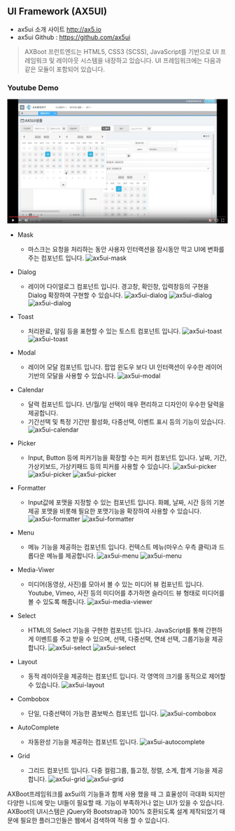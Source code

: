 ## UI Framework (AX5UI)

- ax5ui 소개 사이트 http://ax5.io
- ax5ui Github : https://github.com/ax5ui

> AXBoot 프런트엔드는 HTML5, CSS3 (SCSS), JavaScript를 기반으로 UI 프레임워크 및 레이아웃 시스템을 내장하고 있습니다. 
UI 프레임워크에는 다음과 같은 모듈이 포함되어 있습니다.


### Youtube Demo
[![start.axboot.com 동영상 보기](../assets/axboot-youtube-02.jpg)](https://www.youtube.com/watch?v=7HDo_nVNQuc)

- Mask
    - 마스크는 요청을 처리하는 동안 사용자 인터랙션을 잠시동안 막고 UI에 변화를 주는 컴포넌트 입니다.
    ![ax5ui-mask](https://raw.githubusercontent.com/axboot/ax-boot-document/master/assets/5D5816FA378CF6F2D93146B886EC86D8.png)


- Dialog 
    - 레이어 다이얼로그 컴포넌트 입니다. 경고창, 확인창, 입력창등의 구현을 Dialog 확장하여 구현할 수 있습니다.
    ![ax5ui-dialog](https://raw.githubusercontent.com/axboot/ax-boot-document/master/assets/255A9AD0F3A32F513DD003CE7ECBC219.png)
    ![ax5ui-dialog](https://raw.githubusercontent.com/axboot/ax-boot-document/master/assets/AA2F115AF908A7AE00BE3487FFF8625D.png)
    ![ax5ui-dialog](https://raw.githubusercontent.com/axboot/ax-boot-document/master/assets/749CCEEA0C8FA0E14702AA0A70441EF8.png)

- Toast
    - 처리완료, 알림 등을 표현할 수 있는 토스트 컴포넌트 입니다.
    ![ax5ui-toast](https://raw.githubusercontent.com/axboot/ax-boot-document/master/assets/FEEC6CABBC5204C894EB56C09447F88D.png)
    ![ax5ui-toast](https://raw.githubusercontent.com/axboot/ax-boot-document/master/assets/E094DF49AFB099FAEE5FABDAC12252AE.png)

- Modal
    - 레이어 모달 컴포넌트 입니다. 팝업 윈도우 보다 UI 인터랙션이 우수한 레이어 기반의 모달을 사용할 수 있습니다.
    ![ax5ui-modal](https://raw.githubusercontent.com/axboot/ax-boot-document/master/assets/92D74E0E7092444CC55B977C9696C8E7.png)

- Calendar
    - 달력 컴포넌트 입니다. 년/월/일 선택이 매우 편리하고 디자인이 우수한 달력을 제공합니다.
    - 기간선택 및 특정 기간만 활성화, 다중선택, 이벤트 표시 등의 기능이 있습니다.
    ![ax5ui-calendar](https://raw.githubusercontent.com/axboot/ax-boot-document/master/assets/BF4C56B9338D5227B5A61D06D427FEAA.png)

- Picker 
    - Input, Button 등에 피커기능을 확장할 수는 피커 컴포넌트 입니다. 날짜, 기간, 가상키보드, 가상키패드 등의 피커를 사용할 수 있습니다.
    ![ax5ui-picker](https://raw.githubusercontent.com/axboot/ax-boot-document/master/assets/1DBFBE75DC8627AF445DD59E9950CA4A.png)
    ![ax5ui-picker](https://raw.githubusercontent.com/axboot/ax-boot-document/master/assets/259A79A5453AF822E15E637D3CE1204A.png)
    ![ax5ui-picker](https://raw.githubusercontent.com/axboot/ax-boot-document/master/assets/FEC20ACD1685A2715965CDCB5D802FB6.png)

- Formatter
    - Input값에 포맷을 지정할 수 있는 컴포넌트 입니다. 화폐, 날짜, 시간 등의 기본제공 포맷을 비롯해 필요한 포맷기능을 확장하여 사용할 수 있습니다.
    ![ax5ui-formatter](https://raw.githubusercontent.com/axboot/ax-boot-document/master/assets/E9293126CEF58CF6002681185A022EE7.png)
    ![ax5ui-formatter](https://raw.githubusercontent.com/axboot/ax-boot-document/master/assets/30B858148E07466365A5E3C713CD5E54.png)

- Menu
    - 메뉴 기능을 제공하는 컴포넌트 입니다. 컨텍스트 메뉴(마우스 우측 클릭)과 드롭다운 메뉴를 제공합니다. 
    ![ax5ui-menu](https://raw.githubusercontent.com/axboot/ax-boot-document/master/assets/22ACD285EC59616C873232227CDA8A21.png)
    ![ax5ui-menu](https://raw.githubusercontent.com/axboot/ax-boot-document/master/assets/519EFB7C5F5E49EBC682B8386156B3B2.png)

- Media-Viwer
    - 미디어(동영상, 사진)를 모아서 볼 수 있는 미디어 뷰 컴포넌트 입니다. Youtube, Vimeo, 사진 등의 미디어를 추가하면 슬라이드 뷰 형태로 미디어를 볼 수 있도록 해줍니다.
    ![ax5ui-media-viewer](https://raw.githubusercontent.com/axboot/ax-boot-document/master/assets/413A7F6B2CD2A5D4C99E279D9CB73C39.png)

- Select
    - HTML의 Select 기능을 구현한 컴포넌트 입니다. JavaScript를 통해 간편하게 이벤트를 주고 받을 수 있으며, 선택, 다중선택, 연쇄 선택, 그룹기능을 제공합니다.
    ![ax5ui-select](https://raw.githubusercontent.com/axboot/ax-boot-document/master/assets/6D21510D320E2A36722F6C6C4797CEA3.png)
    ![ax5ui-select](https://raw.githubusercontent.com/axboot/ax-boot-document/master/assets/5EF6053C42078E3F41F31A28E4CF3E6B.png)

- Layout
    - 동적 레이아웃을 제공하는 컴포넌트 입니다. 각 영역의 크기를 동적으로 제어할 수 있습니다.
    ![ax5ui-layout](https://raw.githubusercontent.com/axboot/ax-boot-document/master/assets/09CDFA02A31A9049651EE652F7F2D79B.png)

- Combobox
    - 단일, 다중선택이 가능한 콤보박스 컴포넌트 입니다. 
    ![ax5ui-combobox](https://raw.githubusercontent.com/axboot/ax-boot-document/master/assets/58F8E5CA435CE834C18A8EA1995281DA.png)
    
- AutoComplete
    - 자동완성 기능을 제공하는 컴포넌트 입니다. 
    ![ax5ui-autocomplete](https://raw.githubusercontent.com/axboot/ax-boot-document/master/assets/F0D56332B05460FA793C887B23EA443A.png)
    
- Grid
    - 그리드 컴포넌트 입니다. 다중 컬럼그룹, 틀고정, 정렬, 소계, 합계 기능을 제공합니다.
    ![ax5ui-grid](https://raw.githubusercontent.com/axboot/ax-boot-document/master/assets/799D5C8C1641AC0184EB3DC746F05808.png)
    ![ax5ui-grid](https://raw.githubusercontent.com/axboot/ax-boot-document/master/assets/E54BE4908EBECBD633671F66539807C3.png)
    
AXBoot프레임워크를 ax5ui의 기능들과 함께 사용 했을 때 그 효율성이 극대화 되지만 다양한 니드에 맞는 UI들이 필요할 때. 기능이 부족하거나 없는 UI가 있을 수 있습니다.
AXBoot의 UI시스템은 jQuery와 Bootstrap과 100% 호환되도록 설계 제작되었기 때문에 필요한 플러그인들은 웹에서 검색하여 적용 할 수 있습니다.